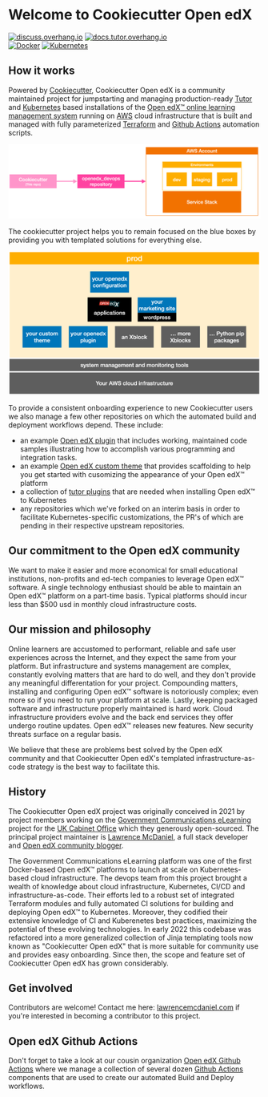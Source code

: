 # Welcome to Cookiecutter Open edX

[![discuss.overhang.io](https://img.shields.io/static/v1?logo=discourse&label=Forums&style=flat-square&color=ff0080&message=discuss.overhang.io)](https://discuss.overhang.io)
[![docs.tutor.overhang.io](https://img.shields.io/static/v1?logo=readthedocs&label=Documentation&style=flat-square&color=blue&message=docs.tutor.overhang.io)](https://docs.tutor.overhang.io)<br/>
[![Docker](https://img.shields.io/badge/docker-%230db7ed.svg?style=for-the-badge&logo=docker&logoColor=white)](https://www.docker.com/)
[![Kubernetes](https://img.shields.io/badge/kubernetes-%23326ce5.svg?style=for-the-badge&logo=kubernetes&logoColor=white)](https://kubernetes.io/)

## How it works

Powered by [Cookiecutter](https://github.com/cookiecutter/cookiecutter), Cookiecutter Open edX is a community maintained project for jumpstarting and managing production-ready [Tutor](https://docs.tutor.overhang.io/) and [Kubernetes](https://kubernetes.io/) based installations of the [Open edX:tm: online learning management system](https://openedx.org/) running on [AWS](https://aws.amazon.com/) cloud infrastructure that is built and managed with fully parameterized [Terraform](https://www.terraform.io/) and [Github Actions](https://docs.github.com/en/actions) automation scripts.

![Cookiecutter workflow](https://github.com/cookiecutter-openedx/.github/blob/main/doc/cookiecutter-workflow.png)

The cookiecutter project helps you to remain focused on the blue boxes by providing you with templated solutions for everything else.

![Open edX environment](https://github.com/cookiecutter-openedx/.github/blob/main/doc/openedx-use-case.png)

To provide a consistent onboarding experience to new Cookiecutter users we also manage a few other repositories on which the automated build and deployment workflows depend. These include:

- an example [Open edX plugin](https://github.com/cookiecutter-openedx/openedx-plugin-example) that includes working, maintained code samples illustrating how to accomplish various programming and integration tasks.
- an example [Open edX custom theme](https://github.com/cookiecutter-openedx/openedx-theme-example) that provides scaffolding to help you get started with cusomizing the appearance of your Open edX:tm: platform
- a collection of [tutor plugins](https://docs.tutor.overhang.io/tutorials/plugin.html) that are needed when installing Open edX:tm: to Kubernetes
- any repositories which we've forked on an interim basis in order to facilitate Kubernetes-specific customizations, the PR's of which are pending in their respective upstream repositories.

## Our commitment to the Open edX community

We want to make it easier and more economical for small educational institutions, non-profits and ed-tech companies to leverage Open edX:tm: software. A single technology enthusiast should be able to maintain an Open edX:tm: platform on a part-time basis. Typical platforms should incur less than $500 usd in monthly cloud infrastructure costs.

## Our mission and philosophy

Online learners are accustomed to performant, reliable and safe user experiences across the Internet, and they expect the same from your platform. But infrastructure and systems management are complex, constantly evolving matters that are hard to do well, and they don't provide any meaningful differentation for your project. Compounding matters, installing and configuring Open edX:tm: software is notoriously complex; even more so if you need to run your platform at scale. Lastly, keeping packaged software and infrastructure properly maintained is hard work. Cloud infrastructure providers evolve and the back end services they offer undergo routine updates. Open edX:tm: releases new features. New security threats surface on a regular basis.

We believe that these are problems best solved by the Open edX community and that Cookiecutter Open edX's templated infrastructure-as-code strategy is the best way to facilitate this.

## History

The Cookiecutter Open edX project was originally conceived in 2021 by project members working on the [Government Communications eLearning](https://staging.global-communications-academy.com/) project for the [UK Cabinet Office](https://www.gov.uk/government/organisations/cabinet-office) which they generously open-sourced. The principal project maintainer is [Lawrence McDaniel](https://lawrencemcdaniel.com/), a full stack developer and [Open edX community blogger](https://blog.lawrencemcdaniel.com/).

The Government Communications eLearning platform was one of the first Docker-based Open edX:tm: platforms to launch at scale on Kubernetes-based cloud infrastructure. The devops team from this project brought a wealth of knowledge about cloud infrastructure, Kubernetes, CI/CD and infrastructure-as-code. Their efforts led to a robust set of integrated Terraform modules and fully automated CI solutions for building and deploying Open edX:tm: to Kubernetes. Moreover, they codified their extensive knowledge of CI and Kuberenetes best practices, maximizing the potential of these evolving technologies. In early 2022 this codebase was refactored into a more generalized collection of Jinja templating tools now known as "Cookiecutter Open edX" that is more suitable for community use and provides easy onboarding. Since then, the scope and feature set of Cookiecutter Open edX has grown considerably.

## Get involved

Contributors are welcome! Contact me here: [lawrencemcdaniel.com](https://lawrencemcdaniel.com/contact) if you're interested in becoming a contributor to this project.

## Open edX Github Actions

Don't forget to take a look at our cousin organization [Open edX Github Actions](https://github.com/openedx-actions) where we manage a collection of several dozen [Github Actions](https://github.com/features/actions) components that are used to create our automated Build and Deploy workflows.
